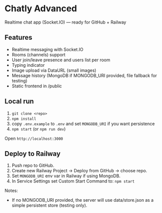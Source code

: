 # Chatly Advanced
Realtime chat app (Socket.IO) — ready for GitHub + Railway

## Features
- Realtime messaging with Socket.IO
- Rooms (channels) support
- User join/leave presence and users list per room
- Typing indicator
- Image upload via DataURL (small images)
- Message history (MongoDB if MONGODB_URI provided, file fallback for testing)
- Static frontend in /public

## Local run
1. `git clone <repo>`
2. `npm install`
3. copy `.env.example` to `.env` and set `MONGODB_URI` if you want persistence
4. `npm start` (or `npm run dev`)

Open `http://localhost:3000`

## Deploy to Railway
1. Push repo to GitHub.
2. Create new Railway Project -> Deploy from GitHub -> choose repo.
3. Set `MONGODB_URI` env var in Railway if using MongoDB.
4. In Service Settings set Custom Start Command to: `npm start`

Notes:
- If no MONGODB_URI provided, the server will use data/store.json as a simple persistent store (testing only).
